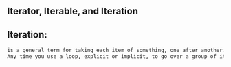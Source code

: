 ## Iterator, Iterable, and Iteration

## Iteration: 

```bash
is a general term for taking each item of something, one after another. 
Any time you use a loop, explicit or implicit, to go over a group of items, that is iteration.
```

